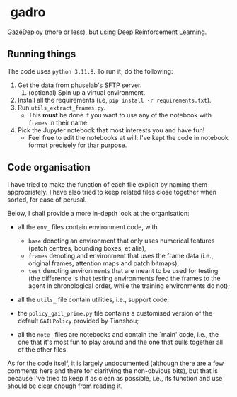#  gadro

[GazeDeploy](https://github.com/phuselab/GazeDeploy) (more or less), but using Deep Reinforcement Learning.

## Running things

The code uses `python 3.11.8`. To run it, do the following:

1. Get the data from phuselab's SFTP server.
    1. (optional) Spin up a virtual environment.
2. Install all the requirements (i.e, `pip install -r requirements.txt`).
3. Run `utils_extract_frames.py`.
    - This **must** be done if you want to use any of the notebook with `frames` in their name.
4. Pick the Jupyter notebook that most interests you and have fun!
    - Feel free to edit the notebooks at will: I've kept the code in notebook format precisely for thar purpose.

## Code organisation

I have tried to make the function of each file explicit by naming them appropriately.
I have also tried to keep related files close together when sorted, for ease of perusal.

Below, I shall provide a more in-depth look at the organisation:

- all the `env_` files contain environment code, with

  - `base` denoting an environment that only uses numerical features (patch centres, bounding boxes, et alia),
  - `frames` denoting and environment that uses the frame data (i.e., original frames, attention maps and patch bitmaps),
  - `test` denoting environments that are meant to be used for testing (the difference is that testing environments feed the frames to the agent in chronological order, while the training environments do not);

- all the `utils_` file contain utilities, i.e., support code;
- the `policy_gail_prime.py` file contains a customised version of the default `GAILPolicy` provided by Tianshou;
- all the `note_` files are notebooks and contain the `main' code, i.e., the one that it's most fun to play around and the one that pulls together all of the other files.

As for the code itself, it is largely undocumented (although there are a few comments here and there for clarifying the non-obvious bits), but that is because I've tried to keep it as clean as possible, i.e., its function and use should be clear enough from reading it.
